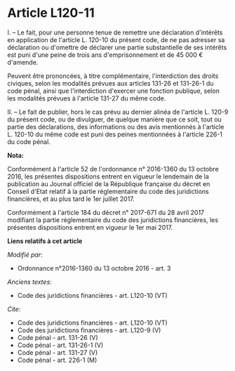 # Article L120-11

I. – Le fait, pour une personne tenue de remettre une déclaration d'intérêts en application de l'article L. 120-10 du présent
code, de ne pas adresser sa déclaration ou d'omettre de déclarer une partie substantielle de ses intérêts est puni d'une
peine de trois ans d'emprisonnement et de 45 000 € d'amende.

Peuvent être prononcées, à titre complémentaire, l'interdiction des droits civiques, selon les modalités prévues aux articles
131-26 et 131-26-1 du code pénal, ainsi que l'interdiction d'exercer une fonction publique, selon les modalités prévues à
l'article 131-27 du même code.

II. – Le fait de publier, hors le cas prévu au dernier alinéa de l'article L. 120-9 du présent code, ou de divulguer, de
quelque manière que ce soit, tout ou partie des déclarations, des informations ou des avis mentionnés à l'article L. 120-10
du même code est puni des peines mentionnées à l'article 226-1 du code pénal.

**Nota:**

Conformément à l'article 52 de l'ordonnance n° 2016-1360 du 13 octobre 2016, les présentes dispositions entrent en vigueur le
lendemain de la publication au Journal officiel de la République française du décret en Conseil d'Etat relatif à la partie
réglementaire du code des juridictions financières, et au plus tard le 1er juillet 2017.

Conformément à l'article 184 du décret n° 2017-671 du 28 avril 2017 modifiant la partie réglementaire du code des
juridictions financières, les présentes dispositions entrent en vigueur le 1er mai 2017.

**Liens relatifs à cet article**

_Modifié par_:

  - Ordonnance n°2016-1360 du 13 octobre 2016 - art. 3

_Anciens textes_:

  - Code des juridictions financières - art. L120-10 (VT)

_Cite_:

  - Code des juridictions financières - art. L120-10 (VT)
  - Code des juridictions financières - art. L120-9 (V)
  - Code pénal - art. 131-26 (V)
  - Code pénal - art. 131-26-1 (V)
  - Code pénal - art. 131-27 (V)
  - Code pénal - art. 226-1 (M)
